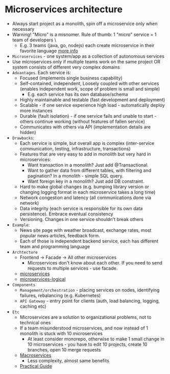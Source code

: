 # Microservices architecture
* Always start project as a monolith, spin off a microservice only when necessary
* Warning! "Micro" is a misnomer. Rule of thumb: 1 "micro" service = 1 team of developers \
  * E.g. 3 teams (java, go, nodejs) each create microservice in their favorite language [more info](https://microservices.io/patterns/decomposition/service-per-team.html)
* `Microservices` - one system/app as a collection of autonomous services
* Use microservices only if multiple teams work on the same project OR system consists of different very complex domains
* `Advantages`. Each service is:
    * Focused (implements single business capability)
	* Self-contained, independent, Loosely coupled with other services (enables independent work, scope of problem is small and simple)
	    * E.g. each service has its own database/schema
	* Highly maintainable and testable (fast development and deployment)
	* Scalable - if one service experience high load - automatically deploy more instances
	* Durable (fault isolation) - if one service fails and unable to start - others continue working (without features of fallen service)
	* Communicates with others via API (implementation details are hidden)
* `Drawbacks`:
	* Each service is simple, but overall app is complex (inter-service communication, testing, infrastructure, transactions)
    * Features that are very easy to add in monolith but very hard in microservices:
	    * Want transaction in a monolith? Just add @Transactional. 
	    * Want to gather data from different tables, with filtering and pagination? In a monolith - simple SQL query. 
        * Want foreign key in a monolith? Just add DB constraint.
	* Hard to make global changes (e.g. bumping library version or changing logging format in each microservice takes a long time)
	* Network congestion and latency (all communications done via network)
	* Data integrity (each service is responsible for its own data persistence). Embrace eventual consistency
	* Versioning. Changes in one service shouldn't break others
* `Example`:
    * News site page with weather broadcast, exchange rates, most popular news articles, feedback form. 
    * Each of those is independent backend service, each has different team and programming language
* `Archtecture`
    * Frontend -> Facade -> All other microservices
        * Microservices don't know about each other. If you need to send requests to multiple services - use facade.
    * [microservices](img/microservices.png)
    * [microservices-logical](img/microservices-logical.png)
* `Components`
    * `Management/orchestration` - placing services on nodes, identifying failures, rebalancing (e.g. Kubernetes)
    * `API Gateway` - entry point for clients (auth, load balancing, logging, caching etc)
* `Etc`
    * Microservices are a solution to organizational problems, not to technical ones 
    * If a team misunderstood microservices, and now instead of 1 monolith is stuck with 10 microservices
      * At least consider monorepo, otherwise to make 1 small change in 10 microservices - you have to edit 10 projects, create 10 branches, open 10 merge requests
    * [Macroservices](https://www.reddit.com/r/programming/comments/nzemqn/disasters_ive_seen_in_a_microservices_world/)
        * Less complexity, almost same benefits
    * [Practical Guide](https://www.marcobehler.com/guides/java-microservices-a-practical-guide)
    